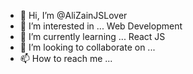 - 👋 Hi, I’m @AliZainJSLover
- 👀 I’m interested in ... Web Development
- 🌱 I’m currently learning ... React JS
- 💞️ I’m looking to collaborate on ... 
- 📫 How to reach me ...

<!---
AliZainJSLover/AliZainJSLover is a ✨ special ✨ repository because its `README.md` (this file) appears on your GitHub profile.
You can click the Preview link to take a look at your changes.
--->
